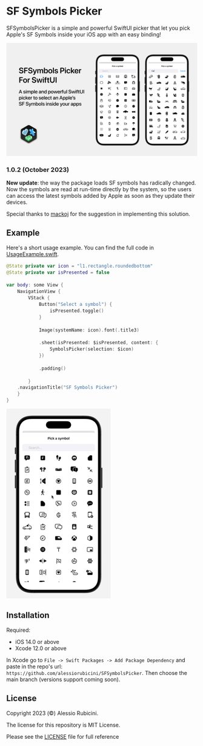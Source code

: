 # SF Symbols Picker

SFSymbolsPicker is a simple and powerful SwiftUI picker that let you pick Apple's SF Symbols inside your iOS app with an easy binding!

![SF Symbols Picker](./Resources/SFSymbolsPicker.png)

### 1.0.2 (October 2023)

**New update**: the way the package loads SF symbols has radically changed. Now the symbols are read at run-time directly by the system, so the users can access the latest symbols added by Apple as soon as they update their devices.

Special thanks to [mackoj](https://github.com/mackoj) for the suggestion in implementing this solution.

## Example

Here's a short usage example. You can find the full code in [UsageExample.swift](https://github.com/alessiorubicini/SFSymbolsPickerForSwiftUI/blob/master/Sources/SFSymbolsPicker/UsageExample.swift).

```swift
@State private var icon = "l1.rectangle.roundedbottom"
@State private var isPresented = false

var body: some View {
    NavigationView {
        VStack {
            Button("Select a symbol") {
                isPresented.toggle()
            }

            Image(systemName: icon).font(.title3)

            .sheet(isPresented: $isPresented, content: {
                SymbolsPicker(selection: $icon)
            })

            .padding()

        }
    .navigationTitle("SF Symbols Picker")
    }
}
```

![Demo](./Resources/example-gif.gif)

## Installation

Required:
- iOS 14.0 or above
- Xcode 12.0 or above

In Xcode go to `File -> Swift Packages -> Add Package Dependency` and paste in the repo's url: `https://github.com/alessiorubicini/SFSymbolsPicker`.
Then choose the main branch (versions support coming soon).

## License

Copyright 2023 (©) Alessio Rubicini.

The license for this repository is MIT License.

Please see the [LICENSE](LICENSE) file for full reference
